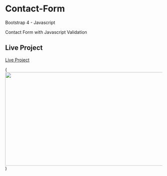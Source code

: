 # Contact-Form
Bootstrap 4 - Javascript

Contact Form with Javascript Validation

## Live Project

[Live Project](https://contact-form-js-validation.netlify.app/)

(<img src="https://i.imgur.com/8OFyoky.jpg" height="300" width="600" >)




